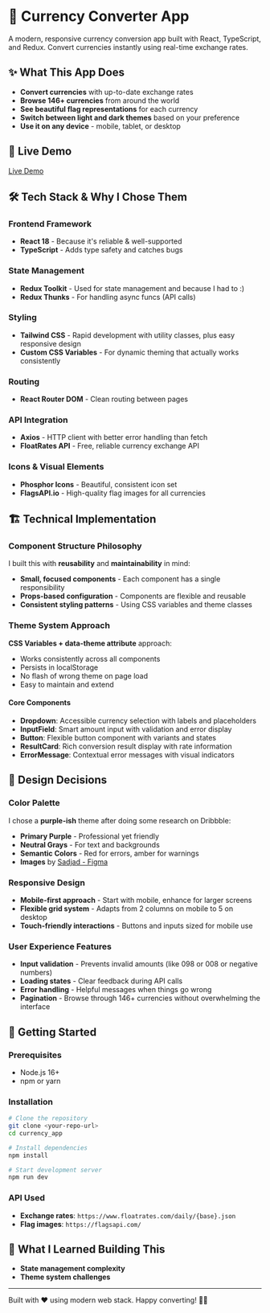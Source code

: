 # 💱 Currency Converter App

A modern, responsive currency conversion app built with React, TypeScript, and Redux. Convert currencies instantly using real-time exchange rates.

## ✨ What This App Does

- **Convert currencies** with up-to-date exchange rates
- **Browse 146+ currencies** from around the world
- **See beautiful flag representations** for each currency
- **Switch between light and dark themes** based on your preference
- **Use it on any device** - mobile, tablet, or desktop

## 🚀 Live Demo

[Live Demo](https://karina4840.github.io/currency_app/)

## 🛠️ Tech Stack & Why I Chose Them

### Frontend Framework
- **React 18** - Because it's reliable & well-supported
- **TypeScript** - Adds type safety and catches bugs 

### State Management
- **Redux Toolkit** - Used for state management and because I had to :)
- **Redux Thunks** - For handling async funcs (API calls) 

### Styling
- **Tailwind CSS** - Rapid development with utility classes, plus easy responsive design
- **Custom CSS Variables** - For dynamic theming that actually works consistently

### Routing
- **React Router DOM** - Clean routing between pages

### API Integration
- **Axios** - HTTP client with better error handling than fetch
- **FloatRates API** - Free, reliable currency exchange API 

### Icons & Visual Elements
- **Phosphor Icons** - Beautiful, consistent icon set
- **FlagsAPI.io** - High-quality flag images for all currencies

## 🏗️ Technical Implementation

### Component Structure Philosophy
I built this with **reusability** and **maintainability** in mind:
- **Small, focused components** - Each component has a single responsibility
- **Props-based configuration** - Components are flexible and reusable
- **Consistent styling patterns** - Using CSS variables and theme classes

### Theme System Approach

**CSS Variables + data-theme attribute** approach:
   - Works consistently across all components
   - Persists in localStorage
   - No flash of wrong theme on page load
   - Easy to maintain and extend


#### Core Components
- **Dropdown**: Accessible currency selection with labels and placeholders
- **InputField**: Smart amount input with validation and error display
- **Button**: Flexible button component with variants and states
- **ResultCard**: Rich conversion result display with rate information
- **ErrorMessage**: Contextual error messages with visual indicators

## 🎨 Design Decisions

### Color Palette
I chose a **purple-ish** theme after doing some research on Dribbble:
- **Primary Purple** - Professional yet friendly
- **Neutral Grays** - For text and backgrounds
- **Semantic Colors** - Red for errors, amber for warnings
- **Images** by [Sadjad - Figma](https://www.figma.com/community/file/1353385243808654605/finance-3d-icons)

### Responsive Design
- **Mobile-first approach** - Start with mobile, enhance for larger screens
- **Flexible grid system** - Adapts from 2 columns on mobile to 5 on desktop
- **Touch-friendly interactions** - Buttons and inputs sized for mobile use

### User Experience Features
- **Input validation** - Prevents invalid amounts (like 098 or 008 or negative numbers)
- **Loading states** - Clear feedback during API calls
- **Error handling** - Helpful messages when things go wrong
- **Pagination** - Browse through 146+ currencies without overwhelming the interface

## 🚀 Getting Started

### Prerequisites
- Node.js 16+ 
- npm or yarn

### Installation
```bash
# Clone the repository
git clone <your-repo-url>
cd currency_app

# Install dependencies
npm install

# Start development server
npm run dev
```

### API Used
- **Exchange rates**: `https://www.floatrates.com/daily/{base}.json`
- **Flag images**: `https://flagsapi.com/`


## 💭 What I Learned Building This

- **State management complexity**
- **Theme system challenges** 


---

Built with ❤️ using modern web stack. Happy converting! 💱✨
